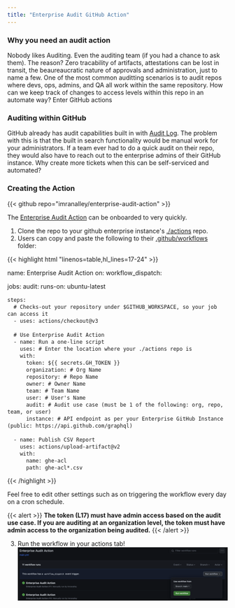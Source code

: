 ```yaml
---
title: "Enterprise Audit GitHub Action"
---
```


### Why you need an audit action

Nobody likes Auditing. Even the auditing team (if you had a chance to ask them). The reason? Zero tracability of artifacts, attestations can be lost in transit, the beaureaucratic nature of approvals and administration, just to name a few. One of the most common auditting scenarios is to audit repos where devs, ops, admins, and QA all work within the same repository. How can we keep track of changes to access levels within this repo in an automate way? Enter GitHub actions

### Auditing within GitHub

GitHub already has audit capabilities built in with [Audit Log](https://docs.github.com/en/enterprise-cloud@latest/admin/monitoring-activity-in-your-enterprise/reviewing-audit-logs-for-your-enterprise/about-the-audit-log-for-your-enterprise). The problem with this is that the built in search functionality would be manual work for your administrators. If a team ever had to do a quick audit on their repo, they would also have to reach out to the enterprise admins of their GitHub instance. Why create more tickets when this can be self-serviced and automated?

### Creating the Action
{{< github repo="imranalley/enterprise-audit-action" >}}

The [Enterprise Audit Action](https://github.com/imranalley/enterprise-audit-action) can be onboarded to very quickly. 

1. Clone the repo to your github enterprise instance's [./actions](https://docs.github.com/en/enterprise-cloud@latest/actions/creating-actions/sharing-actions-and-workflows-with-your-enterprise) repo. 
2. Users can copy and paste the following to their [.github/workflows](https://docs.github.com/en/actions/using-workflows/about-workflows#create-an-example-workflow) folder:

{{< highlight html "linenos=table,hl_lines=17-24" >}}

name: Enterprise Audit Action
on:
  workflow_dispatch:

jobs:
  audit:
    runs-on: ubuntu-latest

    steps:
      # Checks-out your repository under $GITHUB_WORKSPACE, so your job can access it
      - uses: actions/checkout@v3

      # Use Enterprise Audit Action
      - name: Run a one-line script
        uses: # Enter the location where your ./actions repo is
        with:
          token: ${{ secrets.GH_TOKEN }}
          organization: # Org Name
          repository: # Repo Name
          owner: # Owner Name
          team: # Team Name
          user: # User's Name
          audit: # Audit use case (must be 1 of the following: org, repo, team, or user)
          instance: # API endpoint as per your Enterprise GitHub Instance (public: https://api.github.com/graphql)

      - name: Publish CSV Report
        uses: actions/upload-artifact@v2
        with:
          name: ghe-acl
          path: ghe-acl*.csv
{{< /highlight >}}

Feel free to edit other settings such as on triggering the workflow every day on a cron schedule. 

{{< alert >}}
**The token (L17) must have admin access based on the audit use case. If you are auditing at an organization level, the token must have admin access to the organization being audited.**
{{< /alert >}}

3. Run the workflow in your actions tab!
![Image alt](images/run-action.png)